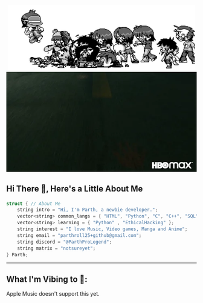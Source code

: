 <p align="center">
  <img width="493.75pxpx" height="173.7575px"src="https://github.com/ParthProLegend/ParthProLegend/raw/main/myheader.gif"> <!--alt="GIF of Zombie Apocalypse, Contains Gore"> -->
  <img width="587.5px" height="264.006px" src="https://github.com/ParthProLegend/ParthProLegend/raw/main/myfooter.gif" alt="GIF of Dance Floor">
  <!--img width="100%" height="50px" src="https://www.seekpng.com/png/full/36-364027_grid-transparent-vaporwave-floor.png" alt="GIF Spelling Out Maddy"-->
</p>

## Hi There 👋, Here's a Little About Me
```c++
struct { // About Me
    string intro = "Hi, I'm Parth, a newbie developer.";
    vector<string> common_langs = { "HTML", "Python", "C", "C++", "SQL"};
    vector<string> learning = { "Python" , "EthicalHacking" };
    string interest = "I love Music, Video games, Manga and Anime";
    string email = "parthroll25+github@gmail.com";
    string discord = "@ParthProLegend";
    string matrix = "notsureyet";
} Parth;
```

<!-- <img src="https://img.shields.io/badge/Discord-5865F2?style=for-the-badge&logo=discord&logoColor=white" /> <img src="https://img.shields.io/badge/ProtonMail-8B89CC?style=for-the-badge&logo=protonmail&logoColor=white" /> <img src="https://img.shields.io/badge/matrix-000000?style=for-the-badge&logo=Matrix&logoColor=white" /> -->
---
## What I'm Vibing to 🎵:

<!-- [![Spotify](https://readme-spotify-git-master-xm4ddy.vercel.app/api/spotify/?background_color=0d1117&border_color=ffffff)](https://open.spotify.com/user/mocwilcox) -->
Apple Music doesn't support this yet.
